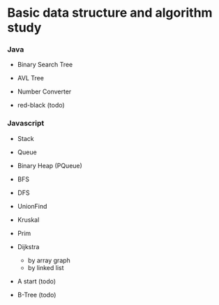 # Basic data structure and algorithm study

### Java
- Binary Search Tree
- AVL Tree
- Number Converter

- red-black (todo)

### Javascript
- Stack
- Queue
- Binary Heap (PQueue)
- BFS
- DFS
- UnionFind
- Kruskal
- Prim
- Dijkstra
  - by array graph
  - by linked list 
- A start (todo)

- B-Tree (todo)
